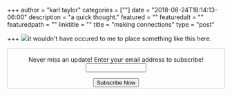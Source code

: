 +++
author = "karl taylor"
categories = [""]
date = "2018-08-24T18:14:13-06:00"
description = "a quick thought."
featured = ""
featuredalt = ""
featuredpath = ""
linktitle = ""
title = "making connections"
type = "post"

+++
![](https://instagram.fapa1-2.fna.fbcdn.net/vp/ccf5e341f0bdd42ee6d31f3b3c156ab5/5C892718/t51.2885-15/sh0.08/e35/s640x640/38938398_1731904800241712_4948151123581075456_n.jpg)it wouldn't have occured to me to place something like this here.

<form style="border:1px solid #ccc;padding:3px;text-align: center;" action="https://tinyletter.com/karljtaylor" method="post" target="popupwindow" onsubmit="window.open('https://tinyletter.com/karljtaylor', 'popupwindow', 'scrollbars=yes,width=800,height=600');return true" _lpchecked="1">
    <p style="
     display: flex;
     align-items: center;
     flex-direction: column;
 "><label for="tlemail">Never miss an update! Enter your email address to subscribe!</label>
      <input type="text" name="email" id="tlemail" style="
     width: 140px;
 "></p>
    <input type="hidden" value="1" name="embed"><input type="submit" value="Subscribe Now">
 </form>
